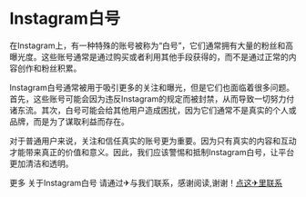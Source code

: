 # Instagram白号

在Instagram上，有一种特殊的账号被称为“白号”，它们通常拥有大量的粉丝和高曝光度。这些账号通常是通过购买或者利用其他手段获得的，而不是通过正常的内容创作和粉丝积累。

Instagram白号通常被用于吸引更多的关注和曝光，但是它们也面临着很多问题。首先，这些账号可能会因为违反Instagram的规定而被封禁，从而导致一切努力付诸东流。其次，白号可能会给其他用户造成困扰，因为它们通常不是真实的个人或品牌，而是为了谋取利益而存在。

对于普通用户来说，关注和信任真实的账号更为重要。因为只有真实的内容和互动才能带来真正的价值和意义。因此，我们应该警惕和抵制Instagram白号，让平台更加清洁和透明。

更多 关于Instagram白号 请通过✈与我们联系，感谢阅读,谢谢！[点这✈里联系](https://ads.k02.cc)
